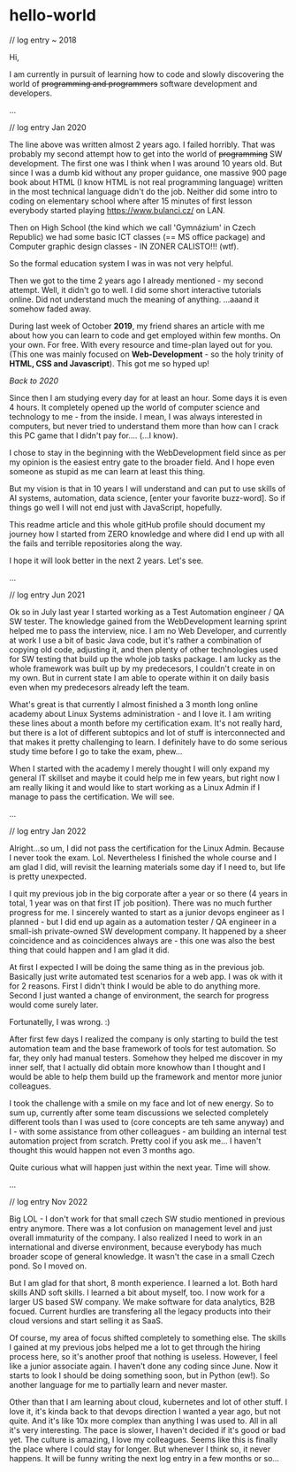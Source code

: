 # hello-world

// log entry ~ 2018

Hi,

I am currently in pursuit of learning how to code and slowly discovering the world of ~~programming and programmers~~ software development and developers. 

...

// log entry Jan 2020

  The line above was written almost 2 years ago. I failed horribly. That was probably my second attempt how to get into the world of ~~programming~~ SW development. The first one was I think when I was around 10 years old. But since I was a dumb kid without any proper guidance, one massive 900 page book about HTML (I know HTML is not real programming language) written in the most technical language didn't do the job. Neither did some intro to coding on elementary school where after 15 minutes of first lesson everybody started playing https://www.bulanci.cz/ on LAN.

Then on High School (the kind which we call 'Gymnázium' in Czech Republic) we had some basic ICT classes (== MS office package) and Computer graphic design classes - IN ZONER CALISTO!!! (wtf).

So the formal education system I was in was not very helpful. 

Then we got to the time 2 years ago I already mentioned - my second attempt. Well, it didn't go to well. I did some short interactive tutorials online. Did not understand much the meaning of anything. ...aaand it somehow faded away.


During last week of October **2019**, my friend shares an article with me about how you can learn to code and get employed within few months. On your own. For free. With every resource and time-plan layed out for you. (This one was mainly focused on **Web-Development** - so the holy trinity of **HTML, CSS and Javascript**). This got me so hyped up!

*Back to 2020*

Since then I am studying every day for at least an hour. Some days it is even 4 hours. It completely opened up the world of computer science and technology to me - from the inside. I mean, I was always interested in computers, but never tried to understand them more than how can I crack this PC game that I didn't pay for.... (...I know).

I chose to stay in the beginning with the WebDevelopment field since as per my opinion is the easiest entry gate to the broader field. And I hope even someone as stupid as me can learn at least this thing.

But my vision is that in 10 years I will understand and can put to use skills of AI systems, automation, data science, [enter your favorite buzz-word]. So if things go well I will not end just with JavaScript, hopefully.

This readme article and this whole gitHub profile should document my journey how I started from ZERO knowledge and where did I end up with all the fails and terrible repositories along the way. 

I hope it will look better in the next 2 years. Let's see.

...

// log entry Jun 2021

Ok so in July last year I started working as a Test Automation engineer / QA SW tester. The knowledge gained from the WebDevelopment learning sprint helped me to pass the interview, nice. I am no Web Developer, and currently at work I use a bit of basic Java code, but it's rather a combination of copying old code, adjusting it, and then plenty of other technologies used for SW testing that build up the whole job tasks package. I am lucky as the whole framework was built up by my predecesors, I couldn't create in on my own. But in current state I am able to operate within it on daily basis even when my predecesors already left the team.

What's great is that currently I almost finished a 3 month long online academy about Linux Systems administration - and I love it. I am writing these lines about a month before my certification exam. It's not really hard, but there is a lot of different subtopics and lot of stuff is interconnected and that makes it pretty challenging to learn. I definitely have to do some serious study time before I go to take the exam, phew...

When I started with the academy I merely thought I will only expand my general IT skillset and maybe it could help me in few years, but right now I am really liking it and would like to start working as a Linux Admin if I manage to pass the certification. We will see.

...

// log entry Jan 2022

Alright...so um, I did not pass the certification for the Linux Admin. Because I never took the exam. Lol. Nevertheless I finished the whole course and I am glad I did, will revisit the learning materials some day if I need to, but life is pretty unexpected.  

I quit my previous job in the big corporate after a year or so there (4 years in total, 1 year was on that first IT job position). 
There was no much further progress for me. I sincerely wanted to start as a junior devops engineer as I planned - but I did end up again as a automation tester / QA engineer in a small-ish private-owned SW development company. It happened by a sheer coincidence and as coincidences always are - this one was also the best thing that could happen and I am glad it did.

At first I expected I will be doing the same thing as in the previous job. Basically just write automated test scenarios for a web app. I was ok with it for 2 reasons. First I didn't think I would be able to do anything more. Second I just wanted a change of environment, the search for progress would come surely later.

Fortunatelly, I was wrong. :)

After first few days I realized the company is only starting to build the test automation team and the base framework of tools for test automation. So far, they only had manual testers. Somehow they helped me discover in my inner self, that I actually did obtain more knowhow than I thought and I would be able to help them build up the framework and mentor more junior colleagues.

I took the challenge with a smile on my face and lot of new energy. So to sum up, currently after some team discussions we selected completely different tools than I was used to (core concepts are teh same anyway) and I - with some assistance from other colleagues - am building an internal test automation project from scratch. Pretty cool if you ask me... I haven't thought this would happen not even 3 months ago.

Quite curious what will happen just within the next year. Time will show.

...

// log entry Nov 2022

Big LOL - I don't work for that small czech SW studio mentioned in previous entry anymore. There was a lot confusion on management level and just overall immaturity of the company. I also realized I need to work in an international and diverse environment, because everybody has much broader scope of general knowledge. It wasn't the case in a small Czech pond. So I moved on.

But I am glad for that short, 8 month experience. I learned a lot. Both hard skills AND soft skills. I learned a bit about myself, too.
I now work for a larger US based SW company. We make software for data analytics, B2B focued. Current hurdles are transfering all the legacy products into their cloud versions and start selling it as SaaS. 

Of course, my area of focus shifted completely to something else. The skills I gained at my previous jobs helped me a lot to get through the hiring process here, so it's another proof that nothing is useless. However, I feel like a junior associate again. I haven't done any coding since June. Now it starts to look I should be doing something soon, but in Python (ew!). So another language for me to partially learn and never master.

Other than that I am learning about cloud, kubernetes and lot of other stuff. I love it, it's kinda back to that devops direction I wanted a year ago, but not quite. And it's like 10x more complex than anything I was used to. All in all it's very interesting. The pace is slower, I haven't decided if it's good or bad yet. The culture is amazing, I love my colleagues. Seems like this is finally the place where I could stay for longer. But whenever I think so, it never happens. It will be funny writing the next log entry in a few months or so...

